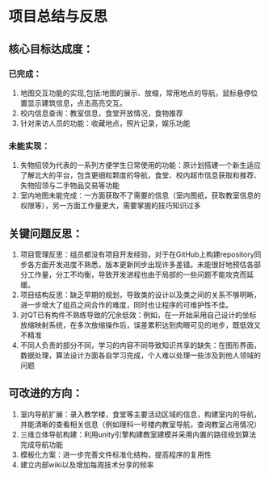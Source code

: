 # 项目总结与反思
## 核心目标达成度：
### 已完成：
1. 地图交互功能的实现,包括:地图的展示、放缩，常用地点的导航，鼠标悬停位置显示建筑信息，点击高亮交互。
2. 校内信息查询：教室信息，食堂开放情况，食物推荐
3. 针对来访人员的功能：收藏地点，照片记录，娱乐功能
### 未能实现：
1. 失物招领为代表的一系列方便学生日常使用的功能：原计划搭建一个新生适应了解北大的平台，包含更细粒颗度的导航，食堂、校内超市信息获取和推荐、失物招领与二手物品交易等功能
2. 室内地图未能完成：一方面获取不了需要的信息（室内图纸，获取教室信息的权限等），另一方面工作量更大，需要掌握的技巧知识过多

## 关键问题反思：
1. 项目管理反思：组员都没有项目开发经验，对于在GitHub上构建repository同步各方面开发进度不熟悉，版本更新同步出现许多差错。未能很好地预估各部分工作量，分工不均衡，导致开发进程也由于局部的一些问题不能攻克而延缓。
2. 项目结构反思：缺乏早期的规划，导致类的设计以及类之间的关系不够明晰，进一步增大了组员之间合作的难度，同时也让程序的可维护性不佳。
3. 对QT已有构件不熟练导致的冗余低效：例如，在一开始采用自己设计的坐标放缩映射系统，在多次放缩操作后，误差累积达到肉眼可见的地步，既低效又不精准
4. 不同人负责的部分不同，学习的内容不同导致知识共享的缺失：在图形界面，数据处理，算法设计方面各自学习完成，个人难以处理一些涉及到他人领域的问题

## 可改进的方向：
1. 室内导航扩展：录入教学楼，食堂等主要活动区域的信息，构建室内的导航，并能清晰的查看相关信息（例如理科一号楼内教室导航，查询教室占用情况）
2. 三维立体导航构建：利用unity引擎构建教室建模并采用内置的路径规划算法完成导航功能
3. 模板化方案：进一步完善文件标准化结构，提高程序的复用性
4. 建立内部wiki以及增加每周技术分享的频率
